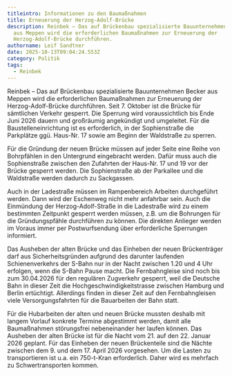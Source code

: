 ```yaml
---
titleintro: Informationen zu den Baumaßnahmen
title: Erneuerung der Herzog-Adolf-Brücke
description: Reinbek – Das auf Brückenbau spezialisierte Bauunternehmen Becker
  aus Meppen wird die erforderlichen Baumaßnahmen zur Erneuerung der
  Herzog-Adolf-Brücke durchführen.
authorname: Leif Sandtner
date: 2025-10-13T09:04:24.553Z
category: Politik
tags:
  - Reinbek
---
```

Reinbek – Das auf Brückenbau spezialisierte Bauunternehmen Becker aus Meppen wird die erforderlichen Baumaßnahmen zur Erneuerung der Herzog-Adolf-Brücke durchführen. Seit 7. Oktober ist die Brücke für sämtlichen Verkehr gesperrt. Die Sperrung wird voraussichtlich bis Ende Juni 2026 dauern und großräumig angekündigt und umgeleitet. Für die Baustelleneinrichtung ist es erforderlich, in der Sophienstraße die Parkplätze ggü. Haus-Nr. 17 sowie am Beginn der Waldstraße zu sperren.

Für die Gründung der neuen Brücke müssen auf jeder Seite eine Reihe von Bohrpfählen in den Untergrund eingebracht werden. Dafür muss auch die Sophienstraße zwischen den Zufahrten der Haus-Nr. 17 und 19 vor der Brücke gesperrt werden. Die Sophienstraße ab der Parkallee und die Waldstraße werden dadurch zu Sackgassen.

Auch in der Ladestraße müssen im Rampenbereich Arbeiten durchgeführt werden. Dann wird der Eschenweg nicht mehr anfahrbar sein. Auch die Einmündung der Herzog-Adolf-Straße in die Ladestraße wird zu einem bestimmten Zeitpunkt gesperrt werden müssen, z.B. um die Bohrungen für die Gründungspfähle durchführen zu können. Die direkten Anlieger werden im Voraus immer per Postwurfsendung über erforderliche Sperrungen informiert.

Das Ausheben der alten Brücke und das Einheben der neuen Brückenträger darf aus Sicherheitsgründen aufgrund des darunter laufenden Schienenverkehrs der S-Bahn nur in der Nacht zwischen 1.20 und 4 Uhr erfolgen, wenn die S-Bahn Pause macht. Die Fernbahngleise sind noch bis zum 30.04.2026 für den regulären Zugverkehr gesperrt, weil die Deutsche Bahn in dieser Zeit die Hochgeschwindigkeitstrasse zwischen Hamburg und Berlin ertüchtigt. Allerdings finden in dieser Zeit auf den Fernbahngleisen viele Versorgungsfahrten für die Bauarbeiten der Bahn statt.

Für die Hubarbeiten der alten und neuen Brücke mussten deshalb mit langem Vorlauf konkrete Termine abgestimmt werden, damit alle Baumaßnahmen störungsfrei nebeneinander her laufen können. Das Ausheben der alten Brücke ist für die Nacht vom 21. auf den 22. Januar 2026 geplant. Für das Einheben der neuen Brückenteile sind die Nächte zwischen dem 9. und dem 17. April 2026 vorgesehen. Um die Lasten zu transportieren ist u.a. ein 750-t-Kran erforderlich. Daher wird es mehrfach zu Schwertransporten kommen.